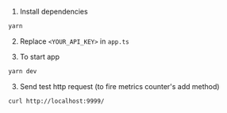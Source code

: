 1. Install dependencies

```sh
yarn
```

2. Replace `<YOUR_API_KEY>` in `app.ts`

3. To start app

```sh
yarn dev
```

3. Send test http request (to fire metrics counter's add method)

```sh
curl http://localhost:9999/
```
